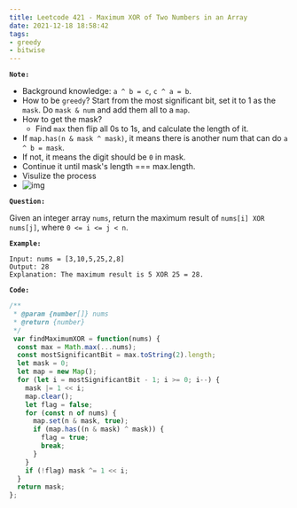 ```yaml
---
title: Leetcode 421 - Maximum XOR of Two Numbers in an Array
date: 2021-12-18 18:58:42
tags:
- greedy
- bitwise
---
```

**`Note:`**
- Background knowledge: `a ^ b = c`, `c ^ a = b`.
- How to be `greedy`? Start from the most significant bit, set it to 1 as the `mask`. Do `mask & num` and add them all to a `map`.
- How to get the mask? 
  - Find `max` then flip all 0s to 1s, and calculate the length of it.
- If `map.has(n & mask ^ mask)`, it means there is another num that can do `a ^ b = mask`.
- If not, it means the digit should be `0` in mask.
- Continue it until mask's length === max.length.
- Visulize the process
- ![img](https://i.imgur.com/j4ADwvZ.png)

**`Question:`**

Given an integer array `nums`, return the maximum result of `nums[i] XOR nums[j]`, where `0 <= i <= j < n`.

**`Example:`**
```
Input: nums = [3,10,5,25,2,8]
Output: 28
Explanation: The maximum result is 5 XOR 25 = 28.
```

**`Code:`**
```javascript
/**
 * @param {number[]} nums
 * @return {number}
 */
 var findMaximumXOR = function(nums) {
  const max = Math.max(...nums);
  const mostSignificantBit = max.toString(2).length;
  let mask = 0;
  let map = new Map();
  for (let i = mostSignificantBit - 1; i >= 0; i--) {
    mask |= 1 << i;
    map.clear();
    let flag = false;
    for (const n of nums) {
      map.set(n & mask, true);
      if (map.has((n & mask) ^ mask)) {
        flag = true;
        break;
      }
    }
    if (!flag) mask ^= 1 << i;
  }
  return mask;
};
```